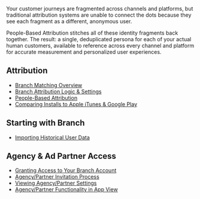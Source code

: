 Your customer journeys are fragmented across channels and platforms, but traditional attribution systems are unable to connect the dots because they see each fragment as a different, anonymous user.

People-Based Attribution stitches all of these identity fragments back together. The result: a single, deduplicated persona for each of your actual human customers, available to reference across every channel and platform for accurate measurement and personalized user experiences.

## Attribution
- [Branch Matching Overview](/resources/matching/)
- [Branch Attribution Logic & Settings](/resources/branch-attribution-logic-and-settings/)
- [People-Based Attribution](/dashboard/people-based-attribution/)
- [Comparing Installs to Apple iTunes & Google Play](/resources/comparing-installs/)
## Starting with Branch
- [Importing Historical User Data](/dashboard/importing-historical-user-data/)
## Agency & Ad Partner Access
- [Granting Access to Your Branch Account](/dashboard/granting-access-to-agencies-partners/)
- [Agency/Partner Invitation Process](/dashboard/agency-ad-partner-invitation-process/)
- [Viewing Agency/Partner Settings](/dashboard/agency-view/)
- [Agency/Partner Functionality in App View](/dashboard/app-view/#agencies-in-app-view/)
